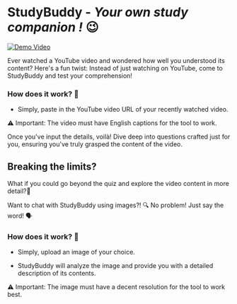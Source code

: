 # StudyBuddy - _Your own study companion !_ 😉

[![Demo Video](https://github.com/tech-savvy-guy/StudyBuddy/assets/83786816/236b56f6-9622-494c-bbe5-a60339fc415b)](https://www.youtube.com/watch?v=Ogsy42VQvlA)

Ever watched a YouTube video and wondered how well you understood its content? Here's a fun twist: Instead of just watching on YouTube, come to StudyBuddy and test your comprehension!

### How does it work? 🤔

- Simply, paste in the YouTube video URL of your recently watched video.
  
⚠️ Important: The video must have English captions for the tool to work.

Once you've input the details, voilà! Dive deep into questions crafted just for you, ensuring you've truly grasped the content of the video. 

## Breaking the limits?

What if you could go beyond the quiz and explore the video content in more detail?👀

Want to chat with StudyBuddy using images?! 🔍 No problem! Just say the word! 🗣️

### How does it work? 🤔

- Simply, upload an image of your choice.

- StudyBuddy will analyze the image and provide you with a detailed description of its contents.

⚠️ Important: The image must have a decent resolution for the tool to work best.
